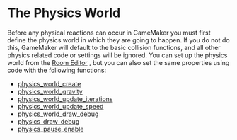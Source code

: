 # The Physics World

Before any physical reactions can occur in GameMaker you must first
define the physics world in which they are going to happen. If you do
not do this, GameMaker will default to the basic collision functions,
and all other physics related code or settings will be ignored. You can
set up the physics world from the [Room
Editor](../../../../The_Asset_Editors/Room_Properties/Room_Properties)
, but you can also set the same properties using code with the following
functions:

-   [physics_world_create](physics_world_create)
-   [physics_world_gravity](physics_world_gravity)
-   [physics_world_update_iterations](physics_world_update_iterations)
-   [physics_world_update_speed](physics_world_update_speed)
-   [physics_world_draw_debug](physics_world_draw_debug)
-   [physics_draw_debug](physics_draw_debug)
-   [physics_pause_enable](physics_pause_enable)
